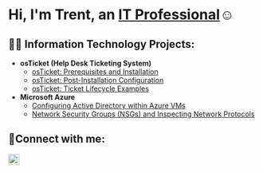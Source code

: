 <h1>Hi, I'm Trent, an <a href="https://linkedin.com/in/trenton-myers-4749b9260">IT Professional</a>☺</h1>

<h2>👨‍💻 Information Technology Projects:</h2>

- <b>osTicket (Help Desk Ticketing System)</b>
  - [osTicket: Prerequisites and Installation](https://github.com/TrentMyers/osticket-prereqs)
  - [osTicket: Post-Installation Configuration](https://github.com/TrentMyers/post-install-config)
  - [osTicket: Ticket Lifecycle Examples](https://github.com/TrentMyers/ticket-lifecycle)
- <b>Microsoft Azure</b>
  - [Configuring Active Directory within Azure VMs](https://github.com/TrentMyers/configure-ad)
  - [Network Security Groups (NSGs) and Inspecting Network Protocols](https://github.com/TrentMyers/azure-network-protocols)

<h2>🤳Connect with me:</h2>

[<img align="left" alt="Josh | LinkedIn" width="22px" src="https://cdn.jsdelivr.net/npm/simple-icons@v3/icons/linkedin.svg" />][linkedin]

[linkedin]:https://linkedin.com/in/trenton-myers-4749b9260
